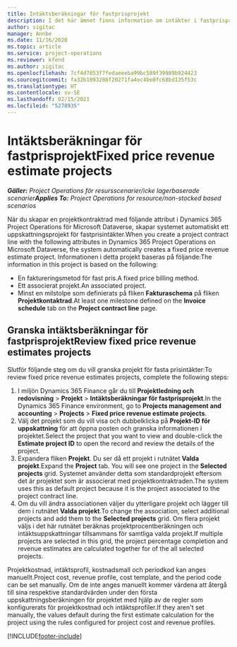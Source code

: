 ```yaml
---
title: Intäktsberäkningar för fastprisprojekt
description: I det här ämnet finns information om intäkter i fastprisprojekt.
author: sigitac
manager: Annbe
ms.date: 11/16/2020
ms.topic: article
ms.service: project-operations
ms.reviewer: kfend
ms.author: sigitac
ms.openlocfilehash: 7cf4d7853f7fedaeeeba99bc589f39989b924423
ms.sourcegitcommit: fa32b1893286f20271fa4ec4be8fc68bd135f53c
ms.translationtype: HT
ms.contentlocale: sv-SE
ms.lasthandoff: 02/15/2021
ms.locfileid: "5278935"
---
```

# <a name="fixed-price-revenue-estimate-projects"></a><span data-ttu-id="aaca4-103">Intäktsberäkningar för fastprisprojekt</span><span class="sxs-lookup"><span data-stu-id="aaca4-103">Fixed price revenue estimate projects</span></span> 

<span data-ttu-id="aaca4-104">_**Gäller:** Project Operations för resursscenarier/icke lagerbaserade scenarier_</span><span class="sxs-lookup"><span data-stu-id="aaca4-104">_**Applies To:** Project Operations for resource/non-stocked based scenarios_</span></span>

<span data-ttu-id="aaca4-105">När du skapar en projektkontraktrad med följande attribut i Dynamics 365 Project Operations för Microsoft Dataverse, skapar systemet automatiskt ett uppskattningsprojekt för fastprisintäkter.</span><span class="sxs-lookup"><span data-stu-id="aaca4-105">When you create a project contract line with the following attributes in Dynamics 365 Project Operations on Microsoft Dataverse, the system automatically creates a fixed price revenue estimate project.</span></span> <span data-ttu-id="aaca4-106">Informationen i detta projekt baseras på följande:</span><span class="sxs-lookup"><span data-stu-id="aaca4-106">The information in this project is based on the following:</span></span>

  - <span data-ttu-id="aaca4-107">En faktureringsmetod för fast pris.</span><span class="sxs-lookup"><span data-stu-id="aaca4-107">A fixed price billing method.</span></span>
  - <span data-ttu-id="aaca4-108">Ett associerat projekt.</span><span class="sxs-lookup"><span data-stu-id="aaca4-108">An associated project.</span></span>
  - <span data-ttu-id="aaca4-109">Minst en milstolpe som definierats på fliken **Fakturaschema** på fliken **Projektkontaktrad**.</span><span class="sxs-lookup"><span data-stu-id="aaca4-109">At least one milestone defined on the **Invoice schedule** tab on the **Project contract line** page.</span></span>

## <a name="review-fixed-price-revenue-estimates-projects"></a><span data-ttu-id="aaca4-110">Granska intäktsberäkningar för fastprisprojekt</span><span class="sxs-lookup"><span data-stu-id="aaca4-110">Review fixed price revenue estimates projects</span></span>
<span data-ttu-id="aaca4-111">Slutför följande steg om du vill granska projekt för fasta prisintäkter:</span><span class="sxs-lookup"><span data-stu-id="aaca4-111">To review fixed price revenue estimates projects, complete the following steps:</span></span>

1. <span data-ttu-id="aaca4-112">I miljön Dynamics 365 Finance går du till **Projektledning och redovisning** > **Projekt** > **Intäktsberäkningar för fastprisprojekt**.</span><span class="sxs-lookup"><span data-stu-id="aaca4-112">In the Dynamics 365 Finance environment, go to **Projects management and accounting** > **Projects** > **Fixed price revenue estimate projects**.</span></span>
2. <span data-ttu-id="aaca4-113">Välj det projekt som du vill visa och dubbelklicka på **Projekt-ID för uppskattning** för att öppna posten och granska informationen i projektet.</span><span class="sxs-lookup"><span data-stu-id="aaca4-113">Select the project that you want to view and double-click the **Estimate project ID** to open the record and review the details of the project.</span></span>
3. <span data-ttu-id="aaca4-114">Expandera fliken **Projekt**. Du ser då ett projekt i rutnätet **Valda projekt**.</span><span class="sxs-lookup"><span data-stu-id="aaca4-114">Expand the **Project** tab. You will see one project in the **Selected projects** grid.</span></span> <span data-ttu-id="aaca4-115">Systemet använder detta som standardprojekt eftersom det är projektet som är associerat med projektkontraktraden.</span><span class="sxs-lookup"><span data-stu-id="aaca4-115">The system uses this as default project because it is the project associated to the project contract line.</span></span> 
4. <span data-ttu-id="aaca4-116">Om du vill ändra associationen väljer du ytterligare projekt och lägger till dem i rutnätet **Valda projekt**.</span><span class="sxs-lookup"><span data-stu-id="aaca4-116">To change the association, select additional projects and add them to the **Selected projects** grid.</span></span> <span data-ttu-id="aaca4-117">Om flera projekt väljs i det här rutnätet beräknas projektprocentberäkningen och intäktsuppskattningar tillsammans för samtliga valda projekt.</span><span class="sxs-lookup"><span data-stu-id="aaca4-117">If multiple projects are selected in this grid, the project percentage completion and revenue estimates are calculated together for of the all selected projects.</span></span>

  <span data-ttu-id="aaca4-118">Projektkostnad, intäktsprofil, kostnadsmall och periodkod kan anges manuellt.</span><span class="sxs-lookup"><span data-stu-id="aaca4-118">Project cost, revenue profile, cost template, and the period code can be set manually.</span></span> <span data-ttu-id="aaca4-119">Om de inte anges manuellt kommer värdena att återgå till sina respektive standardvärden under den första uppskattningsberäkningen för projektet med hjälp av de regler som konfigurerats för projektkostnad och intäktsprofiler.</span><span class="sxs-lookup"><span data-stu-id="aaca4-119">If they aren't set manually, the values default during the first estimate calculation for the project using the rules configured for project cost and revenue profiles.</span></span>



[!INCLUDE[footer-include](../includes/footer-banner.md)]